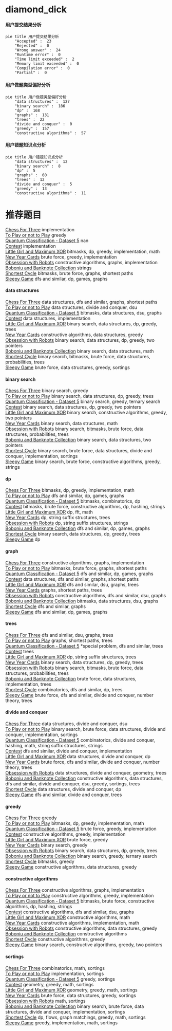 # diamond_dick
<!-- tabs:start -->
#### **用户提交结果分析**

```mermaid
pie title 用户提交结果分析
    "Accepted" :  23
    "Rejected" :  0
    "Wrong answer" :  24
    "Runtime error" :  0
    "Time limit exceeded" :  2
    "Memory limit exceeded" :  0
    "Compilation error" :  0
    "Partial" :  0
```
#### **用户做题类型偏好分析**

```mermaid
pie title 用户做题类型偏好分析
    "data structures" :  127
    "binary search" :  186
    "dp" :  168
    "graphs" :  131
    "trees" :  22
    "divide and conquer" :  0
    "greedy" :  157
    "constructive algorithms" :  57
```
#### **用户错题知识点分析**

```mermaid
pie title 用户错题知识点分析
    "data structures" :  12
    "binary search" :  8
    "dp" :  5
    "graphs" :  60
    "trees" :  12
    "divide and conquer" :  5
    "greedy" :  13
    "constructive algorithms" :  11
```
<!-- tabs:end -->
# 推荐题目
[Chess For Three](http://codeforces.com/problemset/problem/893/A)		implementation		  
[To Play or not to Play](http://codeforces.com/problemset/problem/856/F)		greedy		  
[Quantum Classification - Dataset 5](http://codeforces.com/problemset/problem/1357/D3)		nan		  
[Contest](http://codeforces.com/problemset/problem/501/A)		implementation		  
[Little Girl and Maximum XOR](http://codeforces.com/problemset/problem/276/D)		bitmasks,
                        dp,
                        greedy,
                        implementation,
                        math		  
[New Year Cards](http://codeforces.com/problemset/problem/140/B)		brute force,
                        greedy,
                        implementation		  
[Obsession with Robots](http://codeforces.com/problemset/problem/8/B)		constructive algorithms,
                        graphs,
                        implementation		  
[Boboniu and Banknote Collection](http://codeforces.com/problemset/problem/1394/E)		strings		  
[Shortest Cycle](https://codeforces.com/contest/1206/problem/D)		bitmasks,
                        brute force,
                        graphs,
                        shortest paths		  
[Sleepy Game](http://codeforces.com/problemset/problem/936/B)		dfs and similar,
                        dp,
                        games,
                        graphs		  
<!-- tabs:start -->
#### **data structures**
[Chess For Three](http://codeforces.com/problemset/problem/877/D)		data structures,
                        dfs and similar,
                        graphs,
                        shortest paths		  
[To Play or not to Play](http://codeforces.com/problemset/problem/763/E)		data structures,
                        divide and conquer,
                        dsu		  
[Quantum Classification - Dataset 5](http://codeforces.com/problemset/problem/938/G)		bitmasks,
                        data structures,
                        dsu,
                        graphs		  
[Contest](http://codeforces.com/problemset/problem/834/B)		data structures,
                        implementation		  
[Little Girl and Maximum XOR](http://codeforces.com/problemset/problem/1059/E)		binary search,
                        data structures,
                        dp,
                        greedy,
                        trees		  
[New Year Cards](https://codeforces.com/contest/867/problem/E)		constructive algorithms,
                        data structures,
                        greedy		  
[Obsession with Robots](http://codeforces.com/problemset/problem/1492/C)		binary search,
                        data structures,
                        dp,
                        greedy,
                        two pointers		  
[Boboniu and Banknote Collection](http://codeforces.com/problemset/problem/1490/G)		binary search,
                        data structures,
                        math		  
[Shortest Cycle](http://codeforces.com/problemset/problem/1479/D)		binary search,
                        bitmasks,
                        brute force,
                        data structures,
                        probabilities,
                        trees		  
[Sleepy Game](http://codeforces.com/problemset/problem/1497/A)		brute force,
                        data structures,
                        greedy,
                        sortings		  
#### **binary search**
[Chess For Three](http://codeforces.com/problemset/problem/604/B)		binary search,
                        greedy		  
[To Play or not to Play](http://codeforces.com/problemset/problem/1059/E)		binary search,
                        data structures,
                        dp,
                        greedy,
                        trees		  
[Quantum Classification - Dataset 5](http://codeforces.com/problemset/problem/1301/B)		binary search,
                        greedy,
                        ternary search		  
[Contest](http://codeforces.com/problemset/problem/1492/C)		binary search,
                        data structures,
                        dp,
                        greedy,
                        two pointers		  
[Little Girl and Maximum XOR](http://codeforces.com/problemset/problem/1463/D)		binary search,
                        constructive algorithms,
                        greedy,
                        two pointers		  
[New Year Cards](http://codeforces.com/problemset/problem/1490/G)		binary search,
                        data structures,
                        math		  
[Obsession with Robots](http://codeforces.com/problemset/problem/1479/D)		binary search,
                        bitmasks,
                        brute force,
                        data structures,
                        probabilities,
                        trees		  
[Boboniu and Banknote Collection](http://codeforces.com/problemset/problem/1436/E)		binary search,
                        data structures,
                        two pointers		  
[Shortest Cycle](http://codeforces.com/problemset/problem/1461/D)		binary search,
                        brute force,
                        data structures,
                        divide and conquer,
                        implementation,
                        sortings		  
[Sleepy Game](http://codeforces.com/problemset/problem/1493/C)		binary search,
                        brute force,
                        constructive algorithms,
                        greedy,
                        strings		  
#### **dp**
[Chess For Three](http://codeforces.com/problemset/problem/276/D)		bitmasks,
                        dp,
                        greedy,
                        implementation,
                        math		  
[To Play or not to Play](http://codeforces.com/problemset/problem/936/B)		dfs and similar,
                        dp,
                        games,
                        graphs		  
[Quantum Classification - Dataset 5](http://codeforces.com/problemset/problem/1292/F)		bitmasks,
                        combinatorics,
                        dp		  
[Contest](http://codeforces.com/problemset/problem/1360/F)		bitmasks,
                        brute force,
                        constructive algorithms,
                        dp,
                        hashing,
                        strings		  
[Little Girl and Maximum XOR](http://codeforces.com/problemset/problem/1349/F2)		dp,
                        fft,
                        math		  
[New Year Cards](http://codeforces.com/problemset/problem/86/C)		dp,
                        string suffix structures,
                        trees		  
[Obsession with Robots](http://codeforces.com/problemset/problem/427/D)		dp,
                        string suffix structures,
                        strings		  
[Boboniu and Banknote Collection](http://codeforces.com/problemset/problem/917/B)		dfs and similar,
                        dp,
                        games,
                        graphs		  
[Shortest Cycle](http://codeforces.com/problemset/problem/1059/E)		binary search,
                        data structures,
                        dp,
                        greedy,
                        trees		  
[Sleepy Game](http://codeforces.com/problemset/problem/261/D)		dp		  
#### **graph**
[Chess For Three](http://codeforces.com/problemset/problem/8/B)		constructive algorithms,
                        graphs,
                        implementation		  
[To Play or not to Play](https://codeforces.com/contest/1206/problem/D)		bitmasks,
                        brute force,
                        graphs,
                        shortest paths		  
[Quantum Classification - Dataset 5](http://codeforces.com/problemset/problem/936/B)		dfs and similar,
                        dp,
                        games,
                        graphs		  
[Contest](http://codeforces.com/problemset/problem/877/D)		data structures,
                        dfs and similar,
                        graphs,
                        shortest paths		  
[Little Girl and Maximum XOR](http://codeforces.com/problemset/problem/466/E)		dfs and similar,
                        dsu,
                        graphs,
                        trees		  
[New Year Cards](http://codeforces.com/problemset/problem/1051/F)		graphs,
                        shortest paths,
                        trees		  
[Obsession with Robots](http://codeforces.com/problemset/problem/1344/B)		constructive algorithms,
                        dfs and similar,
                        dsu,
                        graphs		  
[Boboniu and Banknote Collection](http://codeforces.com/problemset/problem/938/G)		bitmasks,
                        data structures,
                        dsu,
                        graphs		  
[Shortest Cycle](http://codeforces.com/problemset/problem/662/B)		dfs and similar,
                        graphs		  
[Sleepy Game](http://codeforces.com/problemset/problem/917/B)		dfs and similar,
                        dp,
                        games,
                        graphs		  
#### **trees**
[Chess For Three](http://codeforces.com/problemset/problem/466/E)		dfs and similar,
                        dsu,
                        graphs,
                        trees		  
[To Play or not to Play](http://codeforces.com/problemset/problem/1051/F)		graphs,
                        shortest paths,
                        trees		  
[Quantum Classification - Dataset 5](http://codeforces.com/problemset/problem/1387/B2)		*special problem,
                        dfs and similar,
                        trees		  
[Contest](http://codeforces.com/problemset/problem/840/E)		trees		  
[Little Girl and Maximum XOR](http://codeforces.com/problemset/problem/86/C)		dp,
                        string suffix structures,
                        trees		  
[New Year Cards](http://codeforces.com/problemset/problem/1059/E)		binary search,
                        data structures,
                        dp,
                        greedy,
                        trees		  
[Obsession with Robots](http://codeforces.com/problemset/problem/1479/D)		binary search,
                        bitmasks,
                        brute force,
                        data structures,
                        probabilities,
                        trees		  
[Boboniu and Banknote Collection](http://codeforces.com/problemset/problem/1511/C)		brute force,
                        data structures,
                        implementation,
                        trees		  
[Shortest Cycle](http://codeforces.com/problemset/problem/1499/F)		combinatorics,
                        dfs and similar,
                        dp,
                        trees		  
[Sleepy Game](http://codeforces.com/problemset/problem/1491/E)		brute force,
                        dfs and similar,
                        divide and conquer,
                        number theory,
                        trees		  
#### **divide and conquer**
[Chess For Three](http://codeforces.com/problemset/problem/763/E)		data structures,
                        divide and conquer,
                        dsu		  
[To Play or not to Play](http://codeforces.com/problemset/problem/1461/D)		binary search,
                        brute force,
                        data structures,
                        divide and conquer,
                        implementation,
                        sortings		  
[Quantum Classification - Dataset 5](http://codeforces.com/problemset/problem/1466/G)		combinatorics,
                        divide and conquer,
                        hashing,
                        math,
                        string suffix structures,
                        strings		  
[Contest](http://codeforces.com/problemset/problem/1490/D)		dfs and similar,
                        divide and conquer,
                        implementation		  
[Little Girl and Maximum XOR](https://codeforces.com/contest/1483/problem/C)		data structures,
                        divide and conquer,
                        dp		  
[New Year Cards](http://codeforces.com/problemset/problem/1491/E)		brute force,
                        dfs and similar,
                        divide and conquer,
                        number theory,
                        trees		  
[Obsession with Robots](http://codeforces.com/problemset/problem/1303/G)		data structures,
                        divide and conquer,
                        geometry,
                        trees		  
[Boboniu and Banknote Collection](http://codeforces.com/problemset/problem/1494/D)		constructive algorithms,
                        data structures,
                        dfs and similar,
                        divide and conquer,
                        dsu,
                        greedy,
                        sortings,
                        trees		  
[Shortest Cycle](http://codeforces.com/problemset/problem/1482/E)		data structures,
                        divide and conquer,
                        dp		  
[Sleepy Game](http://codeforces.com/problemset/problem/566/C)		dfs and similar,
                        divide and conquer,
                        trees		  
#### **greedy**
[Chess For Three](http://codeforces.com/problemset/problem/856/F)		greedy		  
[To Play or not to Play](http://codeforces.com/problemset/problem/276/D)		bitmasks,
                        dp,
                        greedy,
                        implementation,
                        math		  
[Quantum Classification - Dataset 5](http://codeforces.com/problemset/problem/140/B)		brute force,
                        greedy,
                        implementation		  
[Contest](http://codeforces.com/problemset/problem/260/C)		constructive algorithms,
                        greedy,
                        implementation		  
[Little Girl and Maximum XOR](http://codeforces.com/problemset/problem/1162/B)		brute force,
                        greedy		  
[New Year Cards](http://codeforces.com/problemset/problem/604/B)		binary search,
                        greedy		  
[Obsession with Robots](http://codeforces.com/problemset/problem/1059/E)		binary search,
                        data structures,
                        dp,
                        greedy,
                        trees		  
[Boboniu and Banknote Collection](http://codeforces.com/problemset/problem/1301/B)		binary search,
                        greedy,
                        ternary search		  
[Shortest Cycle](http://codeforces.com/problemset/problem/1303/D)		bitmasks,
                        greedy		  
[Sleepy Game](https://codeforces.com/contest/867/problem/E)		constructive algorithms,
                        data structures,
                        greedy		  
#### **constructive algorithms**
[Chess For Three](http://codeforces.com/problemset/problem/8/B)		constructive algorithms,
                        graphs,
                        implementation		  
[To Play or not to Play](http://codeforces.com/problemset/problem/260/C)		constructive algorithms,
                        greedy,
                        implementation		  
[Quantum Classification - Dataset 5](http://codeforces.com/problemset/problem/1360/F)		bitmasks,
                        brute force,
                        constructive algorithms,
                        dp,
                        hashing,
                        strings		  
[Contest](http://codeforces.com/problemset/problem/1344/B)		constructive algorithms,
                        dfs and similar,
                        dsu,
                        graphs		  
[Little Girl and Maximum XOR](http://codeforces.com/problemset/problem/1352/B)		constructive algorithms,
                        math		  
[New Year Cards](http://codeforces.com/problemset/problem/11/A)		constructive algorithms,
                        implementation,
                        math		  
[Obsession with Robots](https://codeforces.com/contest/867/problem/E)		constructive algorithms,
                        data structures,
                        greedy		  
[Boboniu and Banknote Collection](http://codeforces.com/problemset/problem/1425/H)		constructive algorithms		  
[Shortest Cycle](http://codeforces.com/problemset/problem/1493/A)		constructive algorithms,
                        greedy		  
[Sleepy Game](http://codeforces.com/problemset/problem/1463/D)		binary search,
                        constructive algorithms,
                        greedy,
                        two pointers		  
#### **sortings**
[Chess For Three](https://codeforces.com/contest/1445/problem/D)		combinatorics,
                        math,
                        sortings		  
[To Play or not to Play](http://codeforces.com/problemset/problem/937/A)		implementation,
                        sortings		  
[Quantum Classification - Dataset 5](http://codeforces.com/problemset/problem/1445/A)		greedy,
                        sortings		  
[Contest](https://codeforces.com/contest/1496/problem/C)		geometry,
                        greedy,
                        math,
                        sortings		  
[Little Girl and Maximum XOR](http://codeforces.com/problemset/problem/1495/A)		geometry,
                        greedy,
                        math,
                        sortings		  
[New Year Cards](http://codeforces.com/problemset/problem/1497/A)		brute force,
                        data structures,
                        greedy,
                        sortings		  
[Obsession with Robots](http://codeforces.com/problemset/problem/1427/A)		math,
                        sortings		  
[Boboniu and Banknote Collection](http://codeforces.com/problemset/problem/1461/D)		binary search,
                        brute force,
                        data structures,
                        divide and conquer,
                        implementation,
                        sortings		  
[Shortest Cycle](http://codeforces.com/problemset/problem/1437/C)		dp,
                        flows,
                        graph matchings,
                        greedy,
                        math,
                        sortings		  
[Sleepy Game](http://codeforces.com/problemset/problem/1473/A)		greedy,
                        implementation,
                        math,
                        sortings		  
<!-- tabs:end -->
